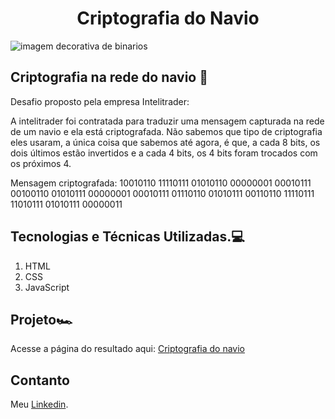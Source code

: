 ﻿<h1 align="center">Criptografia do Navio</h1>

<img align="center" src="https://github.com/ThiagoGois1011/Criptografia-na-rede-do-navio/assets/104660897/257e5e1e-abc8-4f73-af58-3b8d3574111c" alt="imagem decorativa de binarios"/>

## Criptografia na rede do navio 🚢

Desafio proposto pela empresa Intelitrader:

A intelitrader foi contratada para traduzir uma mensagem capturada na rede de um navio e ela está criptografada. Não sabemos que tipo de criptografia eles usaram, a única coisa que sabemos até agora, é que, a cada 8 bits, os dois últimos estão invertidos e a cada 4 bits, os 4 bits foram trocados com os próximos 4.

Mensagem criptografada:
10010110 11110111 01010110 00000001 00010111 00100110 01010111 00000001 00010111 01110110 01010111 00110110 11110111 11010111 01010111 00000011


## Tecnologias e Técnicas Utilizadas.💻
1. HTML
2. CSS
3. JavaScript

## Projeto🏎️

Acesse a página do resultado aqui: [Criptografia do navio](https://thiagogois1011.github.io/Criptografia-na-rede-do-navio/)

## Contanto
Meu <a href="https://www.linkedin.com/in/thiago-gois-ba26b1238/" target="_blank">Linkedin</a>.

